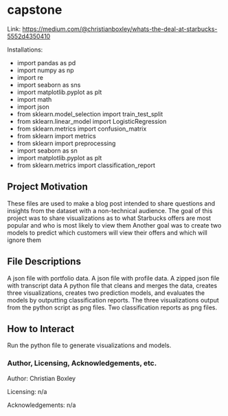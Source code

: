 # capstone
Link: https://medium.com/@christianboxley/whats-the-deal-at-starbucks-5552d4350410

Installations:
- import pandas as pd
- import numpy as np
- import re
- import seaborn as sns
- import matplotlib.pyplot as plt
- import math
- import json
- from sklearn.model_selection import train_test_split
- from sklearn.linear_model import LogisticRegression
- from sklearn.metrics import confusion_matrix
- from sklearn import metrics
- from sklearn import preprocessing
- import seaborn as sn
- import matplotlib.pyplot as plt
- from sklearn.metrics import classification_report


## Project Motivation
These files are used to make a blog post intended to share questions and insights from the dataset with a non-technical audience. The goal of this project was to share visualizations as to what Starbucks offers are most popular and who is most likely to view them Another goal was to create two models to predict which customers will view their offers and which will ignore them

## File Descriptions
A json file with portfolio data.
A json file with profile data.
A zipped json file with transcript data
A python file that cleans and merges the data, creates three visualizations, creates two prediction models, and evaluates the models by outputting classification reports.
The three visualizations output from the python script as png files.
Two classification reports as png files.

## How to Interact
Run the python file to generate visualizations and models. 

### Author, Licensing, Acknowledgements, etc.

Author: Christian Boxley <p>
Licensing: n/a <p>
Acknowledgements: n/a <p>
